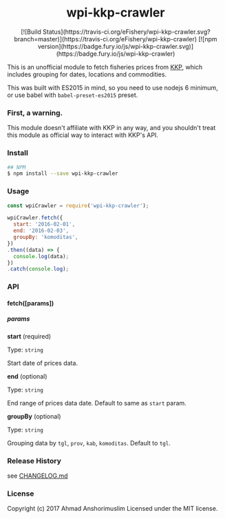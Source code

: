 # <center>wpi-kkp-crawler</center>

<center>[![Build Status](https://travis-ci.org/eFishery/wpi-kkp-crawler.svg?branch=master)](https://travis-ci.org/eFishery/wpi-kkp-crawler) [![npm version](https://badge.fury.io/js/wpi-kkp-crawler.svg)](https://badge.fury.io/js/wpi-kkp-crawler)</center>

This is an unofficial module to fetch fisheries prices from [KKP](http://wpi.kkp.go.id), which includes grouping for dates, locations and commodities.

This was built with ES2015 in mind, so you need to use nodejs 6 minimum, or use babel with `babel-preset-es2015` preset.

### First, a warning.

This module doesn't affiliate with KKP in any way, and you shouldn't treat this module as official way to interact with KKP's API.

### Install

```bash
## NPM
$ npm install --save wpi-kkp-crawler
```

### Usage

```js
const wpiCrawler = require('wpi-kkp-crawler');

wpiCrawler.fetch({
  start: '2016-02-01',
  end: '2016-02-03',
  groupBy: 'komoditas',
})
.then((data) => {
  console.log(data);
})
.catch(console.log);
```

### API

#### **fetch([params])**

##### **params**

**start** (required)

Type: `string`

Start date of prices data.

**end** (optional)

Type: `string`

End range of prices data date. Default to same as `start` param.

**groupBy** (optional)

Type: `string`

Grouping data by `tgl`, `prov`, `kab`, `komoditas`. Default to `tgl`.

### Release History

see [CHANGELOG.md](CHANGELOG.md)

### License

Copyright (c) 2017 Ahmad Anshorimuslim
Licensed under the MIT license.
